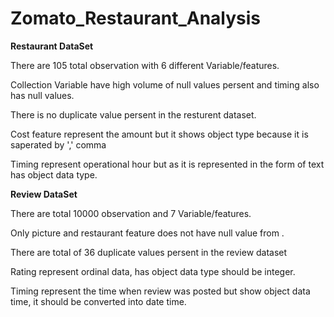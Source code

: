 # Zomato_Restaurant_Analysis

**Restaurant DataSet**

There are 105 total observation with 6 different Variable/features.

Collection Variable have high volume of null values persent and timing also has null values.

There is no duplicate value persent in the resturent dataset.

Cost feature represent the amount but it shows object type because it is saperated by ',' comma

Timing represent operational hour but as it is represented in the form of text has object data type.

**Review DataSet**

There are total 10000 observation and 7 Variable/features.

Only picture and restaurant feature does not have null value from .

There are total of 36 duplicate values persent in the review dataset

Rating represent ordinal data, has object data type should be integer.

Timing represent the time when review was posted but show object data time, it should be converted into date time.
